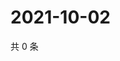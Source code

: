 # 2021-10-02

共 0 条

<!-- BEGIN WEIBO -->
<!-- 最后更新时间 Sat Oct 02 2021 23:13:58 GMT+0800 (China Standard Time) -->

<!-- END WEIBO -->
